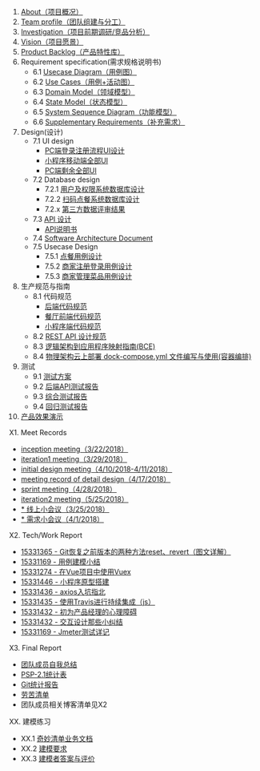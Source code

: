 1. [About（项目概况）](documents/about.md)
2. [Team profile（团队组建与分工）](documents/team_profile.md)
3. [Investigation（项目前期调研/竞品分析）](documents/competitor_analyze.md)
4. [Vision（项目愿景）](documents/Project_Proposal.md)
5. [Product Backlog（产品特性库）](documents/product_backlog.md)
6. Requirement specification(需求规格说明书)
	- 6.1 [Usecase Diagram（用例图）](documents/Usecase-Diagram.md)
	- 6.2 [Use Cases（用例+活动图）](UseCases/README.md#用例文本与活动图)
	- 6.3 [Domain Model（领域模型）](image/%E9%A2%86%E5%9F%9F%E6%A8%A1%E5%9E%8B.png)
	- 6.4 [State Model（状态模型）](image/订单状态图.png)
	- 6.5 [System Sequence Diagram（功能模型）](SSD/README.md)
	- 6.6 [Supplementary Requirements（补充需求）](documents/Supplementary_Requirements.md)
7. Design(设计)
	- 7.1 UI design
		- [PC端登录注册流程UI设计](UI/login&register)
		- [小程序移动端全部UI](UI/移动端全部)
		- [PC端剩余全部UI](UI/PC端除登录注册)
	- 7.2 Database design
		- 7.2.1 [用户及权限系统数据库设计](ER)
		- 7.2.2 [扫码点餐系统数据库设计](ER/ER.png)
		- 7.2.x [第三方数据评审结果](https://github.com/Baoleme/Dashboard/issues?q=is%3Aissue+is%3Aclosed)
	- 7.3 [API 设计](https://baoleme.github.io/API-document/)
	    - [API说明书](documents/API_Manual.md)
	- 7.4 [Software Architecture Document](documents/Software_Architecture_Document.md)
	- 7.5 Usecase Design
		- 7.5.1 [点餐用例设计](DetailDesign/make_order.md)
		- 7.5.2 [商家注册登录用例设计](DetailDesign/register_login.md)
		- 7.5.3 [商家管理菜品用例设计](DetailDesign/manage_dish.md)
8. 生产规范与指南
	- 8.1 代码规范
		- [后端代码规范](https://github.com/Baoleme/Server/blob/master/Code%20Style.md)
		- [餐厅前端代码规范](https://github.com/Baoleme/Client-Restaurant/blob/master/development_specification.md)
		- [小程序端代码规范](https://github.com/Baoleme/Client-Consumer/blob/master/CODE_STYLE.md)
	- 8.2 [REST API 设计规范](https://baoleme.github.io/API-document/)
	- 8.3 [逻辑架构到应用程序映射指南(BCE)](documents/BCE.md)
	- 8.4 [物理架构云上部署 dock-compose.yml 文件编写与使用(容器编排)](documents/8.4.md)
9. 测试
    - 9.1 [测试方案](documents/测试方案.md)
    - 9.2 [后端API测试报告](documents/后端api测试报告.md)
    - 9.3 [综合测试报告](documents/综合测试报告.md)
    - 9.4 [回归测试报告](documents/回归测试报告.md)
10. [产品效果演示](documents/display.md)

X1. Meet Records
  - [inception meeting（3/22/2018）](https://github.com/Baoleme/Dashboard/blob/master/meet_records/KickOff_Meeting_Record(3-22-2018).md)
  - [iteration1 meeting（3/29/2018）](https://github.com/Baoleme/Dashboard/blob/master/meet_records/meeting_record_of_iteration1(3-29-2018).md)
  - [initial design meeting（4/10/2018-4/11/2018）](https://github.com/Baoleme/Dashboard/blob/master/meet_records/meeting_record_of_initial_design(4-10-2018-4-11-2018).md)
  - [meeting record of detail design（4/17/2018）](https://github.com/Baoleme/Dashboard/blob/master/meet_records/meeting_record_of_detail_design(4-17-2018).md)
  - [sprint meeting（4/28/2018）](https://github.com/Baoleme/Dashboard/blob/master/meet_records/sprint_meeting_for_developing_round2(4-28-2018).md)
  - [iteration2 meeting（5/25/2018）](https://github.com/Baoleme/Dashboard/blob/master/meet_records/meeting_record_of_iteration2(5-25-2018).md)
  - [* 线上小会议（3/25/2018）](meet_records/3.25线上小会议.md)
  - [* 需求小会议（4/1/2018）](meet_records/4.1需求小会议.md)

X2. Tech/Work Report
  - [15331365 - Git恢复之前版本的两种方法reset、revert（图文详解）](https://blog.csdn.net/yxlshk/article/details/79944535)
  - [15331169 - 用例建模小结](https://humanlee1011.github.io/2018/04/14/usecase/#)
  - [15331274 - 在Vue项目中使用Vuex](https://blog.csdn.net/shujh_sysu/article/details/79947418)
  - [15331446 - 小程序原型搭建](https://blog.csdn.net/crystal_zhuyupei/article/details/79948647)
  - [15331436 - axios入坑指北](https://blog.zyuco.com/2018/04/08/axios%E5%85%A5%E5%9D%91%E6%8C%87%E5%8C%97/)
  - [15331435 - 使用Travis进行持续集成（js）](https://blog.andiedie.cn/2018/04/04/%E4%BD%BF%E7%94%A8Travis%E8%BF%9B%E8%A1%8C%E6%8C%81%E7%BB%AD%E9%9B%86%E6%88%90/)
  - [15331432 - 初为产品经理的心理障碍](https://blog.csdn.net/qq_33559972/article/details/79934411)
  - [15331432 - 交互设计那些小纠结](https://blog.csdn.net/qq_33559972/article/details/80877316)
  - [15331169 - Jmeter测试详记](https://humanlee1011.github.io/2018/07/07/Jmeter%E6%B5%8B%E8%AF%95%E8%AF%A6%E8%AE%B0/)

X3. Final Report
  - [团队成员自我总结](documents/Final_Report.md#团队成员自我总结)
  - [PSP-2.1统计表](documents/Final_Report.md#psp-21统计表)
  - [Git统计报告](documents/Final_Report.md#git统计报告)
  - [劳苦清单](documents/Final_Report.md#劳苦清单)
  - 团队成员相关博客清单见X2

XX. 建模练习
  - XX.1 [奇妙清单业务文档](ModelingExercise/业务文档.md)
  - XX.2 [建模要求](ModelingExercise/README.md#建模要求)
  - XX.3 [建模者答案与评价](ModelingExercise/README.md#建模者答案与评价)
